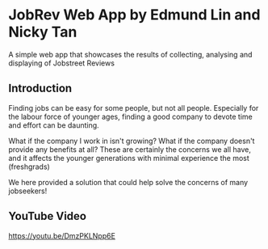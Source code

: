 # JobRev Web App by Edmund Lin and Nicky Tan
A simple web app that showcases the results of collecting, analysing and displaying of Jobstreet Reviews

## Introduction
Finding jobs can be easy for some people, but not all people. Especially for the labour force of younger ages, finding a good company to devote time and effort can be daunting.

What if the company I work in isn't growing? What if the company doesn't provide any benefits at all? These are certainly the concerns we all have, and it affects the younger generations with minimal experience the most (freshgrads)

We here provided a solution that could help solve the concerns of many jobseekers!

## YouTube Video
https://youtu.be/DmzPKLNpp6E
